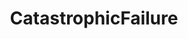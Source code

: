 ---
title: CatastrophicFailure
crosslinks:
- youtubefactsbot
- livven
- youtubot
- anti_gif_bot
- watchpeopledie
- botwatch
- pics
- WTF
- videos
- gifs
- xkcd
- catastrophicsuccess
- nononono
- MyPeopleNeedMe
- WhyWereTheyFilming
- aviation
- OSHA
- SweatyPalms
- drunk
- IdiotsNearlyDying
---